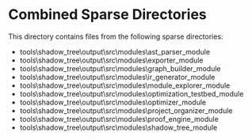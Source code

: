 # Combined Sparse Directories

This directory contains files from the following sparse directories:

- tools\shadow_tree\output\src\modules\ast_parser_module
- tools\shadow_tree\output\src\modules\exporter_module
- tools\shadow_tree\output\src\modules\graph_builder_module
- tools\shadow_tree\output\src\modules\ir_generator_module
- tools\shadow_tree\output\src\modules\module_explorer_module
- tools\shadow_tree\output\src\modules\optimization_testbed_module
- tools\shadow_tree\output\src\modules\optimizer_module
- tools\shadow_tree\output\src\modules\project_organizer_module
- tools\shadow_tree\output\src\modules\proof_engine_module
- tools\shadow_tree\output\src\modules\shadow_tree_module
